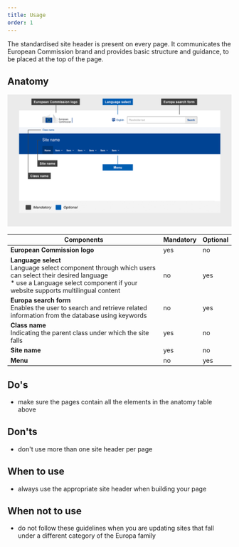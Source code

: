```yaml
---
title: Usage
order: 1
---
```

The standardised site header is present on every page. It communicates the European Commission brand and provides basic structure and guidance, to be placed at the top of the page.

## Anatomy

![](/cms-images/standardised-site-header.png)

| Components                                                                                                                                                                                     | Mandatory | Optional |
| ---------------------------------------------------------------------------------------------------------------------------------------------------------------------------------------------- | --------- | -------- |
| **European Commission logo**                                                                                                                                                                   | yes       | no       |
| **Language select**<br />Language select component through which users can select their desired language<br />\* use a Language select component if your website supports multilingual content | no        | yes      |
| **Europa search form**<br />Enables the user to search and retrieve related information from the database using keywords                                                                       | no        | yes      |
| **Class name**<br />Indicating the parent class under which the site falls                                                                                                                     | yes       | no       |
| **Site name**                                                                                                                                                                                  | yes       | no       |
| **Menu**                                                                                                                                                                                       | no        | yes      |

## Do's

- make sure the pages contain all the elements in the anatomy table above

## Don'ts

- don't use more than one site header per page

## When to use

- always use the appropriate site header when building your page

## When not to use

- do not follow these guidelines when you are updating sites that fall under a different category of the Europa family

